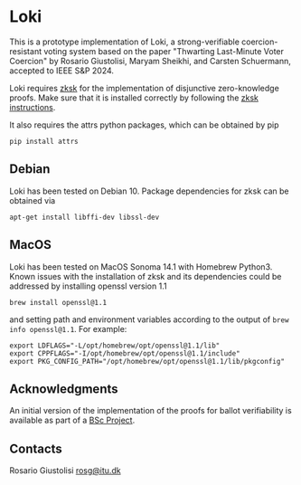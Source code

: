 # Loki
This is a prototype implementation of Loki, a strong-verifiable coercion-resistant voting system based on the paper "Thwarting Last-Minute Voter Coercion" by Rosario Giustolisi, Maryam Sheikhi, and Carsten Schuermann, accepted to IEEE S&P 2024.

Loki requires [zksk](https://github.com/spring-epfl/zksk) for the implementation of disjunctive zero-knowledge proofs. Make sure that it is installed correctly by following the [zksk instructions](https://github.com/spring-epfl/zksk#getting-started).

It also requires the attrs python packages, which can be obtained by pip
```
pip install attrs
```

## Debian
Loki has been tested on Debian 10. Package dependencies for zksk can be obtained via 
```
apt-get install libffi-dev libssl-dev
```

## MacOS

Loki has been tested on MacOS Sonoma 14.1 with Homebrew Python3. Known issues with the installation of zksk and its dependencies could be addressed by installing openssl version 1.1
```
brew install openssl@1.1
```


and setting path and environment variables according to the output of ``` brew info openssl@1.1 ```. For example:
```
export LDFLAGS="-L/opt/homebrew/opt/openssl@1.1/lib"
export CPPFLAGS="-I/opt/homebrew/opt/openssl@1.1/include"
export PKG_CONFIG_PATH="/opt/homebrew/opt/openssl@1.1/lib/pkgconfig"

```

## Acknowledgments
An initial version of the implementation of the proofs for ballot verifiability is available as part of a [BSc Project](https://github.com/Myssenberg/BScProject).

## Contacts
Rosario Giustolisi <rosg@itu.dk>
